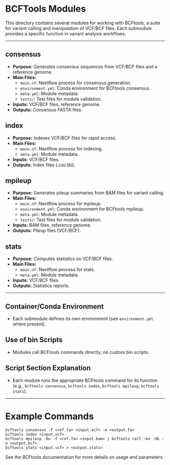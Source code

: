 # BCFTools Modules

This directory contains several modules for working with BCFtools, a suite for variant calling and manipulation of VCF/BCF files. Each submodule provides a specific function in variant analysis workflows.

---

## consensus
- **Purpose:** Generates consensus sequences from VCF/BCF files and a reference genome.
- **Main Files:**
  - `main.nf`: Nextflow process for consensus generation.
  - `environment.yml`: Conda environment for BCFtools consensus.
  - `meta.yml`: Module metadata.
  - `tests/`: Test files for module validation.
- **Inputs:** VCF/BCF files, reference genome.
- **Outputs:** Consensus FASTA files.

## index
- **Purpose:** Indexes VCF/BCF files for rapid access.
- **Main Files:**
  - `main.nf`: Nextflow process for indexing.
  - `meta.yml`: Module metadata.
- **Inputs:** VCF/BCF files.
- **Outputs:** Index files (.csi/.tbi).

## mpileup
- **Purpose:** Generates pileup summaries from BAM files for variant calling.
- **Main Files:**
  - `main.nf`: Nextflow process for mpileup.
  - `environment.yml`: Conda environment for BCFtools mpileup.
  - `meta.yml`: Module metadata.
  - `tests/`: Test files for module validation.
- **Inputs:** BAM files, reference genome.
- **Outputs:** Pileup files (VCF/BCF).

## stats
- **Purpose:** Computes statistics on VCF/BCF files.
- **Main Files:**
  - `main.nf`: Nextflow process for stats.
  - `meta.yml`: Module metadata.
- **Inputs:** VCF/BCF files.
- **Outputs:** Statistics reports.

---

## Container/Conda Environment
- Each submodule defines its own environment (see `environment.yml` where present).

## Use of bin Scripts
- Modules call BCFtools commands directly; no custom bin scripts.

## Script Section Explanation
- Each module runs the appropriate BCFtools command for its function (e.g., `bcftools consensus`, `bcftools index`, `bcftools mpileup`, `bcftools stats`).

---

# Example Commands
```
bcftools consensus -f <ref.fa> <input.vcf> -o <output.fa>
bcftools index <input.vcf>
bcftools mpileup -Ou -f <ref.fa> <input.bam> | bcftools call -mv -Ob -o <output.bcf>
bcftools stats <input.vcf> > <output.stats>
```

See the BCFtools documentation for more details on usage and parameters.
